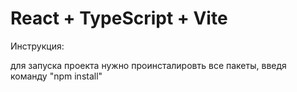 # React + TypeScript + Vite

Инструкция: 

для запуска проекта нужно проинсталировть все пакеты, введя команду  "npm install" 
